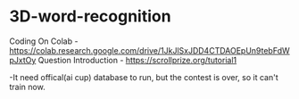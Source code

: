 # 3D-word-recognition
Coding On Colab - https://colab.research.google.com/drive/1JkJlSxJDD4CTDAOEpUn9tebFdWpJxtOy
Question Introduction - https://scrollprize.org/tutorial1

  -It need offical(ai cup) database to run, but the contest is over, so it can't train now.

